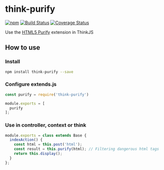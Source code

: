 # think-purify
[![npm](https://img.shields.io/npm/v/think-purify.svg)](https://www.npmjs.com/package/think-purify)
[![Build Status](https://travis-ci.org/weihongyu12/think-purify.svg?branch=master)](https://travis-ci.org/weihongyu12/think-purify)
[![Coverage Status](https://coveralls.io/repos/github/weihongyu12/think-purify/badge.svg?branch=master)](https://coveralls.io/github/weihongyu12/think-purify?branch=master)

Use the [HTML5 Purify](https://www.npmjs.com/package/html-purify) extension in ThinkJS

## How to use

### Install

```bash
npm install think-purify --save
```

### Configure extends.js
```javascript
const purify = require('think-purify')

module.exports = [
  purify
];
```
### Use in controller, context or think

```javascript
module.exports = class extends Base {
  indexAction() {
    const html = this.post('html');
    const result = this.purify(html); // Filtering dangerous html tags and attributes
    return this.display();
  }
};
```
